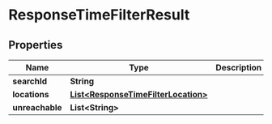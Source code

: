 
# ResponseTimeFilterResult

## Properties
Name | Type | Description | Notes
------------ | ------------- | ------------- | -------------
**searchId** | **String** |  | 
**locations** | [**List&lt;ResponseTimeFilterLocation&gt;**](ResponseTimeFilterLocation.md) |  | 
**unreachable** | **List&lt;String&gt;** |  | 



